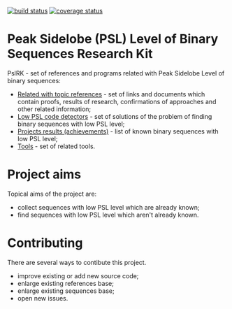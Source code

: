 [![build status](https://gitlab.com/Gluttton/PslRK/badges/master/build.svg)](https://gitlab.com/Gluttton/PslRK/commits/master)
[![coverage status](https://gitlab.com/Gluttton/PslRK/badges/master/coverage.svg)](https://gitlab.com/Gluttton/PslRK/commits/master)


Peak Sidelobe (PSL) Level of Binary Sequences Research Kit
==========================================================
PslRK - set of references and programs related with Peak Sidelobe Level of binary sequences:
- [Related with topic references](References) - set of links and documents which contain
    proofs, results of research, confirmations of approaches and other related information;
- [Low PSL code detectors](Solutions) - set of solutions of the problem of finding binary
    sequences with low PSL level;
- [Projects results (achievements)](Reports) - list of known binary sequences with low PSL
    level;
- [Tools](Tools) - set of related tools.



Project aims
============
Topical aims of the project are:
- collect sequences with low PSL level which are already known;
- find sequences with low PSL level which aren't already known.



Contributing
============
There are several ways to contibute this project.
- improve existing or add new source code;
- enlarge existing references base;
- enlarge existing sequences base;
- open new issues.
